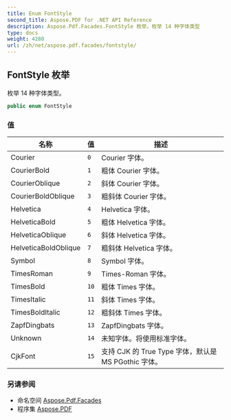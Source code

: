 ```yaml
---
title: Enum FontStyle
second_title: Aspose.PDF for .NET API Reference
description: Aspose.Pdf.Facades.FontStyle 枚举。枚举 14 种字体类型
type: docs
weight: 4280
url: /zh/net/aspose.pdf.facades/fontstyle/
---
```

## FontStyle 枚举

枚举 14 种字体类型。

```csharp
public enum FontStyle
```

### 值

| 名称 | 值 | 描述 |
| --- | --- | --- |
| Courier | `0` | Courier 字体。 |
| CourierBold | `1` | 粗体 Courier 字体。 |
| CourierOblique | `2` | 斜体 Courier 字体。 |
| CourierBoldOblique | `3` | 粗斜体 Courier 字体。 |
| Helvetica | `4` | Helvetica 字体。 |
| HelveticaBold | `5` | 粗体 Helvetica 字体。 |
| HelveticaOblique | `6` | 斜体 Helvetica 字体。 |
| HelveticaBoldOblique | `7` | 粗斜体 Helvetica 字体。 |
| Symbol | `8` | Symbol 字体。 |
| TimesRoman | `9` | Times-Roman 字体。 |
| TimesBold | `10` | 粗体 Times 字体。 |
| TimesItalic | `11` | 斜体 Times 字体。 |
| TimesBoldItalic | `12` | 粗斜体 Times 字体。 |
| ZapfDingbats | `13` | ZapfDingbats 字体。 |
| Unknown | `14` | 未知字体。将使用标准字体。 |
| CjkFont | `15` | 支持 CJK 的 True Type 字体，默认是 MS PGothic 字体。 |

### 另请参阅

* 命名空间 [Aspose.Pdf.Facades](../../aspose.pdf.facades/)
* 程序集 [Aspose.PDF](../../)